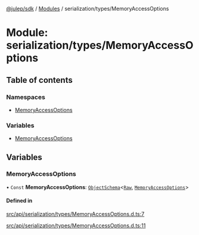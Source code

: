 [@julep/sdk](../README.md) / [Modules](../modules.md) / serialization/types/MemoryAccessOptions

# Module: serialization/types/MemoryAccessOptions

## Table of contents

### Namespaces

- [MemoryAccessOptions](serialization_types_MemoryAccessOptions.MemoryAccessOptions.md)

### Variables

- [MemoryAccessOptions](serialization_types_MemoryAccessOptions.md#memoryaccessoptions)

## Variables

### MemoryAccessOptions

• `Const` **MemoryAccessOptions**: [`ObjectSchema`](core_schemas_builders_object_types.md#objectschema)\<[`Raw`](../interfaces/serialization_types_MemoryAccessOptions.MemoryAccessOptions.Raw.md), [`MemoryAccessOptions`](../interfaces/api_types_MemoryAccessOptions.MemoryAccessOptions.md)\>

#### Defined in

[src/api/serialization/types/MemoryAccessOptions.d.ts:7](https://github.com/julep-ai/samantha-monorepo/blob/9aefd53/sdks/js/src/api/serialization/types/MemoryAccessOptions.d.ts#L7)

[src/api/serialization/types/MemoryAccessOptions.d.ts:11](https://github.com/julep-ai/samantha-monorepo/blob/9aefd53/sdks/js/src/api/serialization/types/MemoryAccessOptions.d.ts#L11)
